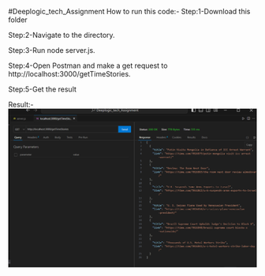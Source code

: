 #Deeplogic_tech_Assignment
How to run this code:-
Step:1-Download this folder 

Step:2-Navigate to the directory.

Step:3-Run node server.js.

Step:4-Open Postman and make a get request to http://localhost:3000/getTimeStories.

Step:5-Get the result

Result:-
![Alt text for the logo](getstories.png)
